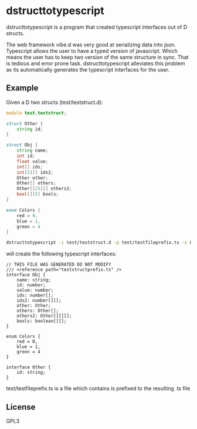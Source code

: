 # dstructtotypescript

dstructtotypescript is a program that created typescript interfaces out of D
structs.

The web framework vibe.d was very good at serializing data into json. 
Typescript allows the user to have a typed version of
javascript. Which means the user has to keep two version of the same structure
in sync. That is tedious and error prone task. dstructtotypescript alleviates
this problem as its automatically generates the typescript interfaces for the
user.

## Example

Given a D two structs (test/teststruct.d):
```D
module test.teststruct;

struct Other {
	string id;
}

struct Obj {
	string name;
	int id;
	float value;
	int[] ids;
	int[5][] ids2;
	Other other;
	Other[] others;
	Other[][5][] others2;
	bool[][5] bools;
}

enum Colors {
	red = 0,
	blue = 1,
	green = 4
}
```

```bash
dstructtotypescript -i test/teststruct.d -p test/testfileprefix.ts -s Obj -s Colors -s Other -d
```
will create the following typescript interfaces:
```
// THIS FILE WAS GENERATED DO NOT MODIFY
/// <reference path="teststructprefix.ts" />
interface Obj {
	name: string;
	id: number;
	value: number;
	ids: number[];
	ids2: number[][];
	other: Other;
	others: Other[];
	others2: Other[][][];
	bools: boolean[][];
}

enum Colors {
	red = 0,
	blue = 1,
	green = 4
}

interface Other {
	id: string;
}
```

test/testfileprefix.ts is a file which contains is prefixed to the resulting
.ts file

## License

GPL3

